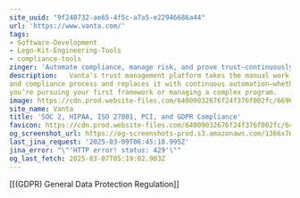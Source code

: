 ```yaml
---
site_uuid: "9f240732-ae65-4f5c-a7a5-e22946686a44"
url: 'https://www.vanta.com/'
tags:
- Software-Development
- Lego-Kit-Engineering-Tools
- compliance-tools
zinger: 'Automate compliance, manage risk, and prove trust—continuously'
description:   Vanta's trust management platform takes the manual work out of your security
and compliance process and replaces it with continuous automation—whether
you’re pursuing your first framework or managing a complex program.
image: https://cdn.prod.website-files.com/64009032676f24f376f002fc/6696ff4592cb51e995abef60_Homepage.png
site_name: Vanta
title: 'SOC 2, HIPAA, ISO 27001, PCI, and GDPR Compliance'
favicon: https://cdn.prod.website-files.com/64009032676f24f376f002fc/64640dc6cfa20416724f822e_favicon-32x32.png
og_screenshot_url: https://og-screenshots-prod.s3.amazonaws.com/1366x768/80/false/4aa14ef0db3c73bef2abb29311daa949d4c20594446fc8d2d18f2fc470881ab7.jpeg
last_jina_request: '2025-03-09T06:45:10.995Z'
jina_error: "\"'HTTP error! status: 429'\""
og_last_fetch: 2025-03-07T05:19:02.903Z
---
```

[[(GDPR) General Data Protection Regulation]]

